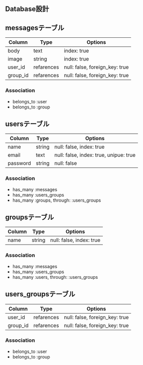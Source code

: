 
## Database設計

## messagesテーブル

|Column|Type|Options|
|------|----|-------|
|body|text|index: true|
|image|string|index: true|
|user_id|refarences|null: false, foreign_key: true|
|group_id|refarences|null: false, foreign_key: true|

### Association
- belongs_to :user
- belongs_to :group

## usersテーブル

|Column|Type|Options|
|------|----|-------|
|name|string|null: false, index: true|
|email|text|null: false, index: true, unipue: true|
|password|string|null: false|

### Association
- has_many :messages
- has_many :users_groups
- has_many :groups, through: :users_groups

## groupsテーブル

|Column|Type|Options|
|------|----|-------|
|name|string|null: false, index: true|

### Association
- has_many :messages
- has_many :users_groups
- has_many :users, through: :users_groups

## users_groupsテーブル

|Column|Type|Options|
|------|----|-------|
|user_id|refarences|null: false, foreign_key: true|
|group_id|refarences|null: false, foreign_key: true|

### Association
- belongs_to :user
- belongs_to :group


